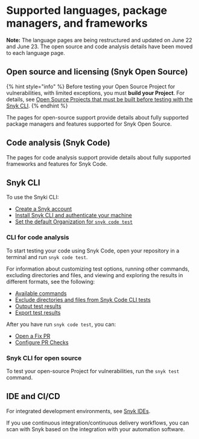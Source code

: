 # Supported languages, package managers, and frameworks

**Note:** The language pages are being restructured and updated on June 22 and June 23. The open source and code analysis details have been moved to each language page.

## Open source and licensing (Snyk Open Source)

{% hint style="info" %}
Before testing your Open Source Project for vulnerabilities, with limited exceptions, you must **build your Project**. For details, see [Open Source Projects that must be built before testing with the Snyk CLI](../snyk-cli/scan-and-maintain-projects-using-the-cli/snyk-cli-for-open-source/open-source-projects-that-must-be-built-before-testing-with-the-snyk-cli.md).
{% endhint %}

The pages for open-source support provide details about fully supported package managers and features supported for Snyk Open Source.

## Code analysis (Snyk Code)

The pages for code analysis support provide details about fully supported frameworks and features for Snyk Code.

## Snyk CLI

To use the Snyki CLI:

* [Create a Snyk account](../getting-started/quickstart/create-or-log-in-to-a-snyk-account.md)
* [Install Snyk CLI and authenticate your machine](../snyk-cli/getting-started-with-the-snyk-cli.md#install-the-snyk-cli-and-authenticate-your-machine)
* [Set the default Organization for `snyk code test`](../snyk-cli/scan-and-maintain-projects-using-the-cli/snyk-cli-for-snyk-code/set-the-snyk-organization-for-the-cli-tests.md)

### CLI for code analysis

To start testing your code using Snyk Code, open your repository in a terminal and run `snyk code test`.

For information about customizing test options, running other commands, excluding directories and files, and viewing and exploring the results in different formats, see the following:

* [Available commands](../snyk-cli/commands/#available-commands)
* [Exclude directories and files from Snyk Code CLI tests](../snyk-cli/scan-and-maintain-projects-using-the-cli/snyk-cli-for-snyk-code/exclude-directories-and-files-from-snyk-code-cli-tests.md)
* [Output test results](../snyk-cli/scan-and-maintain-projects-using-the-cli/snyk-cli-for-snyk-code/view-snyk-code-cli-results.md#output-test-results)
* [Export test results](../snyk-cli/scan-and-maintain-projects-using-the-cli/snyk-cli-for-snyk-code/view-snyk-code-cli-results.md#export-test-results)

After you have run `snyk code test`, you can:

* [Open a Fix PR ](../scan-with-snyk/pull-requests/snyk-fix-pull-or-merge-requests/)
* [Configure PR Checks](../scan-with-snyk/pull-requests/pull-request-checks/configure-pull-request-checks.md)

### Snyk CLI for open source

To test your open-source Project for vulnerabilities, run the `snyk test` command.

## IDE and CI/CD

For integrated development environments, see [Snyk IDEs](../scm-ide-and-ci-cd-workflow-and-integrations/use-snyk-in-your-ide/).

If you use continuous integration/continuous delivery workflows, you can scan with Snyk based on the integration with your automation software.
